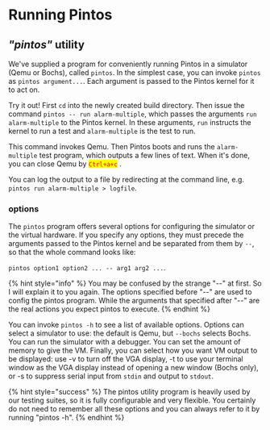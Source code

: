 # Running Pintos

## _"pintos"_ utility

We've supplied a program for conveniently running Pintos in a simulator (Qemu or Bochs), called `pintos`. In the simplest case, you can invoke `pintos` as `pintos argument...`. Each argument is passed to the Pintos kernel for it to act on.

Try it out! First `cd` into the newly created build directory. Then issue the command `pintos -- run alarm-multiple`, which passes the arguments `run alarm-multiple` to the Pintos kernel. In these arguments, `run` instructs the kernel to run a test and `alarm-multiple` is the test to run.

This command invokes Qemu. Then Pintos boots and runs the `alarm-multiple` test program, which outputs a few lines of text. When it's done, you can close Qemu by <mark style="color:red;">`Ctrl+a+c`</mark> .

You can log the output to a file by redirecting at the command line, e.g. `pintos run alarm-multiple > logfile`.

### options

The `pintos` program offers several options for configuring the simulator or the virtual hardware. If you specify any options, they must precede the arguments passed to the Pintos kernel and be separated from them by `--`, so that the whole command looks like:

`pintos option1 option2 ... -- arg1 arg2 ...`.

{% hint style="info" %}
You may be confused by the strange "--" at first. So I will explain it to you again. The options specified before "--" are used to config the pintos program. While the arguments that specified after "--" are the real actions you expect pintos to execute.
{% endhint %}

You can invoke `pintos -h` to see a list of available options. Options can select a simulator to use: the default is Qemu, but `--bochs` selects Bochs. You can run the simulator with a debugger. You can set the amount of memory to give the VM. Finally, you can select how you want VM output to be displayed: use -v to turn off the VGA display, -t to use your terminal window as the VGA display instead of opening a new window (Bochs only), or -s to suppress serial input from `stdin` and output to `stdout`.

{% hint style="success" %}
The pintos utility program is heavily used by our testing suites, so it is fully configurable and very flexible. You certainly do not need to remember all these options and you can always refer to it by running "pintos -h".
{% endhint %}
